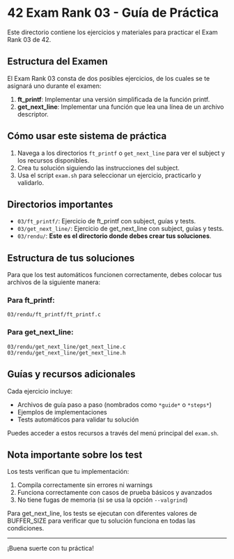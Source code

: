 # 42 Exam Rank 03 - Guía de Práctica

Este directorio contiene los ejercicios y materiales para practicar el Exam Rank 03 de 42.

## Estructura del Examen

El Exam Rank 03 consta de dos posibles ejercicios, de los cuales se te asignará uno durante el examen:

1. **ft_printf**: Implementar una versión simplificada de la función printf.
2. **get_next_line**: Implementar una función que lea una línea de un archivo descriptor.

## Cómo usar este sistema de práctica

1. Navega a los directorios `ft_printf` o `get_next_line` para ver el subject y los recursos disponibles.
2. Crea tu solución siguiendo las instrucciones del subject.
3. Usa el script `exam.sh` para seleccionar un ejercicio, practicarlo y validarlo.

## Directorios importantes

- `03/ft_printf/`: Ejercicio de ft_printf con subject, guías y tests.
- `03/get_next_line/`: Ejercicio de get_next_line con subject, guías y tests.
- `03/rendu/`: **Este es el directorio donde debes crear tus soluciones**.

## Estructura de tus soluciones

Para que los test automáticos funcionen correctamente, debes colocar tus archivos de la siguiente manera:

### Para ft_printf:
```
03/rendu/ft_printf/ft_printf.c
```

### Para get_next_line:
```
03/rendu/get_next_line/get_next_line.c
03/rendu/get_next_line/get_next_line.h
```

## Guías y recursos adicionales

Cada ejercicio incluye:
- Archivos de guía paso a paso (nombrados como `*guide*` o `*steps*`)
- Ejemplos de implementaciones
- Tests automáticos para validar tu solución

Puedes acceder a estos recursos a través del menú principal del `exam.sh`.

## Nota importante sobre los test

Los tests verifican que tu implementación:
1. Compila correctamente sin errores ni warnings
2. Funciona correctamente con casos de prueba básicos y avanzados
3. No tiene fugas de memoria (si se usa la opción `--valgrind`)

Para get_next_line, los tests se ejecutan con diferentes valores de BUFFER_SIZE para verificar que tu solución funciona en todas las condiciones.

---

¡Buena suerte con tu práctica!
